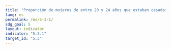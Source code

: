 ```yaml
---
title: "Proporción de mujeres de entre 20 y 24 años que estaban casadas o mantenían una unión estable antes de cumplir los 15 años y antes de cumplir los 18 años"
lang: es
permalink: /es/5-3-1/
sdg_goal: 5
layout: indicator
indicator: "5.3.1"
target_id: "5.3"
---
```


